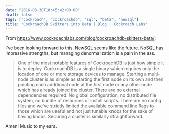 ```yaml
---
date: "2016-03-30T18:45:42+00:00"
draft: false
tags: ["cockroach", "cockroachdb", "sql", "beta", "newsql"]
title: "CockroachDB Skitters into Beta | Blog | Cockroach Labs"
---
```

From https://www.cockroachlabs.com/blog/cockroachdb-skitters-beta/:

I've been looking forward to this. NewSQL seems like the future. NoSQL has impressive strengths, but managing denormalization is a pain in the ass.

>One of the most notable features of CockroachDB is just how simple it is to deploy. CockroachDB is a single binary which requires only the location of one or more storage devices to manage. Starting a multi-node cluster is as simple as starting the first node on its own and then pointing each additional node at the first node or any other node which has already joined the cluster. There are no external dependencies required. No global configuration, no distributed file system, no bundle of resources or install scripts. There are no config files and we’ve strictly limited the available command line flags to those which are useful and not just tunable knobs for the sake of having knobs. Securing a cluster is similarly straightforward.

Amen! Music to my ears.
